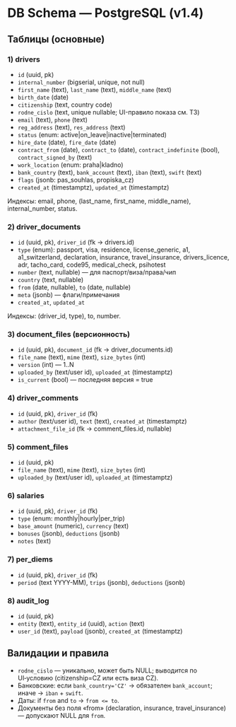 # DB Schema — PostgreSQL (v1.4)

## Таблицы (основные)
### 1) drivers
- `id` (uuid, pk)
- `internal_number` (bigserial, unique, not null)
- `first_name` (text), `last_name` (text), `middle_name` (text)
- `birth_date` (date)
- `citizenship` (text, country code)
- `rodne_cislo` (text, unique nullable; UI-правило показа см. ТЗ)
- `email` (text), `phone` (text)
- `reg_address` (text), `res_address` (text)
- `status` (enum: active|on_leave|inactive|terminated)
- `hire_date` (date), `fire_date` (date)
- `contract_from` (date), `contract_to` (date), `contract_indefinite` (bool), `contract_signed_by` (text)
- `work_location` (enum: praha|kladno)
- `bank_country` (text), `bank_account` (text), `iban` (text), `swift` (text)
- `flags` (jsonb: pas_souhlas, propiska_cz)
- `created_at` (timestamptz), `updated_at` (timestamptz)

Индексы: email, phone, (last_name, first_name, middle_name), internal_number, status.

### 2) driver_documents
- `id` (uuid, pk), `driver_id` (fk → drivers.id)
- `type` (enum): passport, visa, residence, license_generic, a1, a1_switzerland, declaration, insurance,
  travel_insurance, drivers_licence, adr, tacho_card, code95, medical_check, psihotest
- `number` (text, nullable) — для паспорт/виза/права/чип
- `country` (text, nullable)
- `from` (date, nullable), `to` (date, nullable)
- `meta` (jsonb) — флаги/примечания
- `created_at`, `updated_at`

Индексы: (driver_id, type), to, number.

### 3) document_files (версионность)
- `id` (uuid, pk), `document_id` (fk → driver_documents.id)
- `file_name` (text), `mime` (text), `size_bytes` (int)
- `version` (int) — 1..N
- `uploaded_by` (text/user id), `uploaded_at` (timestamptz)
- `is_current` (bool) — последняя версия = true

### 4) driver_comments
- `id` (uuid, pk), `driver_id` (fk)
- `author` (text/user id), `text` (text), `created_at` (timestamptz)
- `attachment_file_id` (fk → comment_files.id, nullable)

### 5) comment_files
- `id` (uuid, pk)
- `file_name` (text), `mime` (text), `size_bytes` (int)
- `uploaded_by` (text/user id), `uploaded_at` (timestamptz)

### 6) salaries
- `id` (uuid, pk), `driver_id` (fk)
- `type` (enum: monthly|hourly|per_trip)
- `base_amount` (numeric), `currency` (text)
- `bonuses` (jsonb), `deductions` (jsonb)
- `notes` (text)

### 7) per_diems
- `id` (uuid, pk), `driver_id` (fk)
- `period` (text YYYY-MM), `trips` (jsonb), `deductions` (jsonb)

### 8) audit_log
- `id` (uuid, pk)
- `entity` (text), `entity_id` (uuid), `action` (text)
- `user_id` (text), `payload` (jsonb), `created_at` (timestamptz)

## Валидации и правила
- `rodne_cislo` — уникально, может быть NULL; выводится по UI‑условию (citizenship=CZ или есть виза CZ).
- Банковские: если `bank_country='CZ'` → обязателен `bank_account`; иначе → `iban` + `swift`.
- Даты: if `from` and `to` → `from <= to`.
- Документы без поля «from» (declaration, insurance, travel_insurance) — допускают NULL для `from`.
